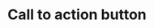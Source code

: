 ---
title: Call to action button
layout: design-pattern
category: Tools
permalink: ui-patterns/tools/call-to-action-button/

# Design pattern type is for distinguish layouts for mobile and desktop design patterns.
# Available variables:
# - mobile
# - desktop
design-pattern-type: mobile

extra-image-1:

what: >
 A call to action is usually, a big button which is highlighted, representing the primary action in a context.

why: >
 It grabs the attention of the user in order to complete a flow successfully or quickly engage with applications that have a specific global driving action (taking photos, sharing, recording entries…).


do: >
 * Be concise when labeling and specify the action, always being descriptive.

 * Stand out button style: floating, contrasting…

 * Use only for user’s primary choice and when necessary.
 
 * Button should be flow-specific and screen-specific.
 
 * If needed use primary and secondary CTA buttons.
 
 * Combine with secondary buttons if necessary.
 
 * Embed if necessary in a toolbar or navigation bar.
 
 * Consider using it to present a single action in mobile instead of a toolbar.

dont: >
 * It is not recommended to use more than one CTA per type on a screen.

 * Use for minor actions like trash, alerts, nonspecific actions, limited tasks like cutting text, changing volume…
 
 * Combine with badges.

---